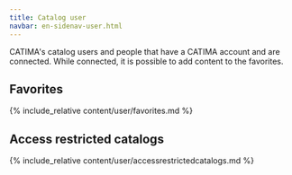 ```yaml
---
title: Catalog user
navbar: en-sidenav-user.html
---
```

CATIMA's catalog users and people that have a CATIMA account and are connected. While connected, it is possible to add content to the favorites.

<!-- ## Table of contents

- [Favorites](#favorites)
- [Access restricted catalogs](#access-restricted-catalogs) -->

<a id="favorites"></a>

## Favorites

{% include_relative content/user/favorites.md %}

<a id="access-restricted-catalogs"></a>

## Access restricted catalogs

{% include_relative content/user/accessrestrictedcatalogs.md %}
